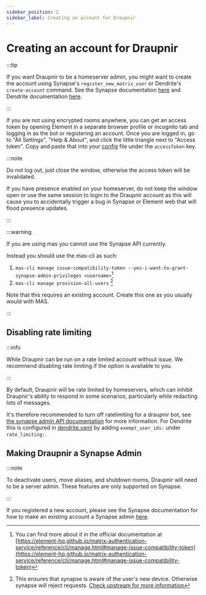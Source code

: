 ```yaml
---
sidebar_position: 2
sidebar_label: Creating an account for Draupnir
---
```


# Creating an account for Draupnir

:::tip

If you want Draupnir to be a homeserver admin, you might want to create
the account using Synapse's `register_new_matrix_user` or Dendrite's `create-account` command.
See the Synapse documentation [here](https://element-hq.github.io/synapse/latest/usage/administration/admin_api/index.html)
and Dendrite documentation [here](https://element-hq.github.io/dendrite/administration/createusers#from-the-command-line).

:::

If you are not using encrypted rooms anywhere, you can get an access
token by opening Element in a separate browser profile or incognito
tab and logging in as the bot or registering an account.  Once you are
logged in, go to "All Settings", "Help & About", and click the little
triangle next to "Access token". Copy and paste that into your
[config](./starting_draupnir) file under the `accessToken` key.

:::note

Do not log out, just close the window, otherwise the access token
will be invalidated.

If you have presence enabled on your homeserver, do not keep the
window open or use the same session to login to the Draupnir account
as this will cause you to accidentally trigger a bug in Synapse or
Element web that will flood presence updates.

:::

:::warning

If you are using mas you cannot use the Synapse API currently.

Instead you should use the mas-cli as such:

1. `mas-cli manage issue-compatibility-token --yes-i-want-to-grant-synapse-admin-privileges <username>`[^compat-token]
1. `mas-cli manage provision-all-users` [^provision]

Note that this requires an existing account. Create this one as you usually would with MAS.

:::

## Disabling rate limiting

:::info

While Draupnir can be run on a rate limited account without issue. We
recommend disabling rate limiting if the option is available to you.

:::

By default, Draupnir will be rate limited by homeservers, which can
inhibit Draupnir's ability to respond in some scenarios, particularly
while redacting lots of messages.

It's therefore recommended to turn off ratelimiting for a draupnir
bot, see [the synapse admin API
documentation](https://matrix-org.github.io/synapse/latest/admin_api/user_admin_api.html#set-ratelimit)
for more information.
For Dendrite this is configured in [dendrite.yaml](https://github.com/element-hq/dendrite/blob/main/dendrite-sample.yaml#L211)
by adding `exempt_user_ids:` under `rate_limiting:`.

## Making Draupnir a Synapse Admin

:::note

To deactivate users, move aliases, and shutdown rooms, Draupnir will
need to be a server admin. These features are only supported on
Synapse.

:::

If you registered a new account, please see the Synapse documentation
for how to make an existing account a Synapse admin
[here](https://element-hq.github.io/synapse/latest/usage/administration/admin_api/index.html).

[^compat-token]: You can find more about it in the official documentation at [https://element-hq.github.io/matrix-authentication-service/reference/cli/manage.html#manage-issue-compatibility-token](https://element-hq.github.io/matrix-authentication-service/reference/cli/manage.html#manage-issue-compatibility-token)
[^provision]: This ensures that synapse is aware of the user's new device. Otherwise synapse will reject requests. [Check upstream for more information](https://element-hq.github.io/matrix-authentication-service/reference/cli/manage.html#manage-provision-all-users)
